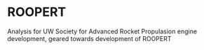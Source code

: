 # ROOPERT
Analysis for UW Society for Advanced Rocket Propulasion engine development, geared towards development of ROOPERT
